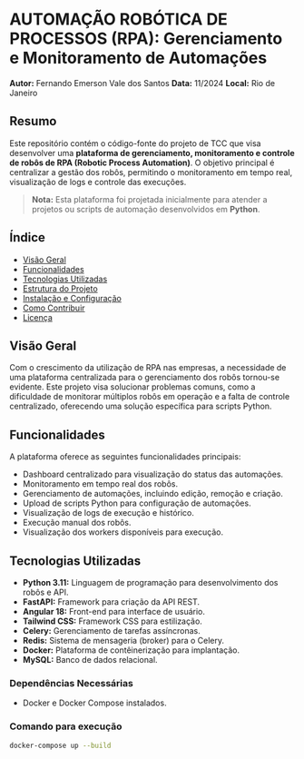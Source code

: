 # AUTOMAÇÃO ROBÓTICA DE PROCESSOS (RPA): Gerenciamento e Monitoramento de Automações

**Autor:** Fernando Emerson Vale dos Santos
**Data:** 11/2024
**Local:** Rio de Janeiro

## Resumo
Este repositório contém o código-fonte do projeto de TCC que visa desenvolver uma **plataforma de gerenciamento, monitoramento e controle de robôs de RPA (Robotic Process Automation)**. O objetivo principal é centralizar a gestão dos robôs, permitindo o monitoramento em tempo real, visualização de logs e controle das execuções.

> **Nota:** Esta plataforma foi projetada inicialmente para atender a projetos ou scripts de automação desenvolvidos em **Python**.

## Índice

- [Visão Geral](#visão-geral)
- [Funcionalidades](#funcionalidades)
- [Tecnologias Utilizadas](#tecnologias-utilizadas)
- [Estrutura do Projeto](#estrutura-do-projeto)
- [Instalação e Configuração](#instalação-e-configuração)
- [Como Contribuir](#como-contribuir)
- [Licença](#licença)

## Visão Geral

Com o crescimento da utilização de RPA nas empresas, a necessidade de uma plataforma centralizada para o gerenciamento dos robôs tornou-se evidente. Este projeto visa solucionar problemas comuns, como a dificuldade de monitorar múltiplos robôs em operação e a falta de controle centralizado, oferecendo uma solução específica para scripts Python.

## Funcionalidades

A plataforma oferece as seguintes funcionalidades principais:

- Dashboard centralizado para visualização do status das automações.
- Monitoramento em tempo real dos robôs.
- Gerenciamento de automações, incluindo edição, remoção e criação.
- Upload de scripts Python para configuração de automações.
- Visualização de logs de execução e histórico.
- Execução manual dos robôs.
- Visualização dos workers disponíveis para execução.

## Tecnologias Utilizadas
- **Python 3.11:** Linguagem de programação para desenvolvimento dos robôs e API.
- **FastAPI:** Framework para criação da API REST.
- **Angular 18:** Front-end para interface de usuário.
- **Tailwind CSS:** Framework CSS para estilização.
- **Celery:** Gerenciamento de tarefas assíncronas.
- **Redis:** Sistema de mensageria (broker) para o Celery.
- **Docker:** Plataforma de contêinerização para implantação.
- **MySQL:** Banco de dados relacional.

### Dependências Necessárias
- Docker e Docker Compose instalados.

### Comando para execução
```bash
docker-compose up --build
